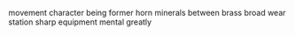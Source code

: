 movement character being former horn minerals between brass broad wear station sharp equipment mental greatly